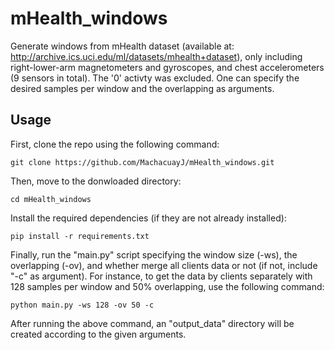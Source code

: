 # mHealth_windows

Generate windows from mHealth dataset (available at: http://archive.ics.uci.edu/ml/datasets/mhealth+dataset), only including right-lower-arm magnetometers and gyroscopes, and chest accelerometers (9 sensors in total). The '0' activty was excluded. One can specify the desired samples per window and the overlapping as arguments.

## Usage

First, clone the repo using the following command:

```
git clone https://github.com/MachacuayJ/mHealth_windows.git
```

Then, move to the donwloaded directory:

```
cd mHealth_windows
```

Install the required dependencies (if they are not already installed):

```
pip install -r requirements.txt
```

Finally, run the "main.py" script specifying the window size (-ws), the overlapping (-ov), and whether merge all clients data or not (if not, include "-c" as argument). For instance, to get the data by clients separately with 128 samples per window and 50% overlapping, use the following command:

```
python main.py -ws 128 -ov 50 -c
```

After running the above command, an "output_data" directory will be created according to the given arguments.
